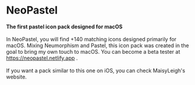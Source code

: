 # NeoPastel

<b>The first pastel icon pack designed for macOS</b>
<br>
<br>
In NeoPastel, you will find +140 matching icons designed primarily for macOS. Mixing Neumorphism and Pastel, this icon pack was created in the goal to bring my own touch to macOS. You can become a beta tester at https://neopastel.netlify.app .
<br>
<br>
If you want a pack similar to this one on iOS, you can check MaisyLeigh's website.
<br>
<img src="https://cdn.discordapp.com/attachments/878068909209681980/944674334725767188/Gallery.png" alt=""/>


